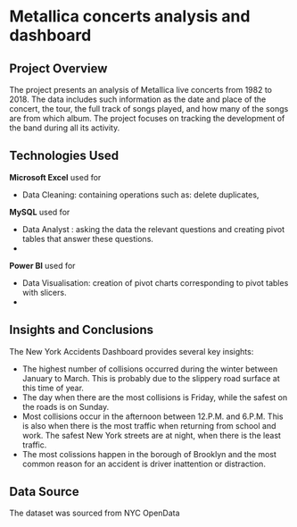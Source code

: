 #  Metallica concerts analysis and dashboard

 ## Project Overview
 
The project presents an analysis of Metallica live concerts from 1982 to 2018. The data includes such information as the date and place of the concert, the tour, the full track of songs played, and how many of the songs are from which album. The project focuses on tracking the development of the band during all its activity.

## Technologies Used

**Microsoft Excel** used for
- Data Cleaning: containing operations such as: delete duplicates,

**MySQL** used for
- Data Analyst : asking the data the relevant questions and creating pivot tables that answer these questions.
- 
**Power BI** used for
- Data Visualisation: creation of pivot charts corresponding to pivot tables with slicers.
- 
## Insights and Conclusions
The New York Accidents Dashboard provides several key insights:

- The highest number of collisions occurred during the winter between January to March. This is probably due to the slippery road surface at this time of year.
- The day when there are the most collisions is Friday, while the safest on the roads is on Sunday.
- Most collisions occur in the afternoon between 12.P.M. and 6.P.M. This is also when there is the most traffic when returning from school and work. The safest New York streets are at night, when there is the least traffic.
- The most colissions happen in the borough of Brooklyn and the most common reason for an accident is driver inattention or distraction.

## Data Source
    
The dataset was sourced from NYC OpenData
